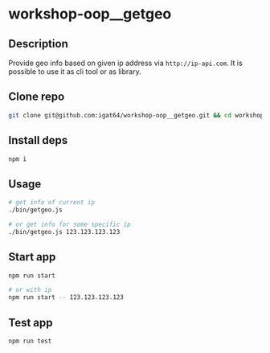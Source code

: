 # workshop-oop__getgeo

## Description
Provide geo info based on given ip address via `http://ip-api.com`.
It is possible to use it as cli tool or as library.

## Clone repo
```bash
git clone git@github.com:igat64/workshop-oop__getgeo.git && cd workshop-oop__getgeo
```

## Install deps
```bash
npm i
```

## Usage
```bash
# get info of current ip
./bin/getgeo.js

# or get info for some specific ip
./bin/getgeo.js 123.123.123.123
```

## Start app
```bash
npm run start

# or with ip
npm run start -- 123.123.123.123
```

## Test app
```bash
npm run test
```
